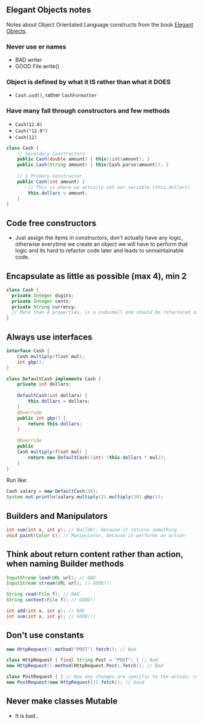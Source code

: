 ## Elegant Objects notes

Notes about Object Orientated Language constructs from the book [Elegant Objects](http://www.yegor256.com/elegant-objects.html).

### Never use er names

- BAD writer
- GOOD File.write()

### Object is defined by what it IS rather than what it DOES

- `Cash.usd()`, rather `CashFormatter`

### Have many fall through constructors and few methods

- `Cash(12.0)`
- `Cash("12.0")`
- `Cash(12)`

```java
class Cash {
    // Secondary Constructors
    public Cash(double amount) { this((int)amount); }
    public Cash(String amount) { this(Cash.parse(amount)); }
    
    // 1 Primary Constructor
    public Cash(int amount) { 
        // This is where we actually set our variable (this.dollars)
        this.dollars = amount;
    }
}
```

## Code free constructors

- Just assign the items in constructors, don't actually have any logic, otherwise everytime we create an object we will have to perform that logic and its hard to refactor code later and leads to unmaintainable code.

## Encapsulate as little as possible (max 4), min 2

```java
class Cash {
  private Integer digits;
  private Integer cents;
  private String currency;
  // More than 4 properties, is a codesmell and should be refactored into max 4 samller objects.
}
```

## Always use interfaces

```java
interface Cash {
    Cash multiply(float mul);
    int gbp();
}

class DefaultCash implements Cash {
    private int dollars;
    
    DefaultCash(int dollars) {
        this.dollars = dollars;
    }
    @Override
    public int gbp() {
    	return this.dollars;
    }
    
    @Override
	public
    Cash multiply(float mul) {
        return new DefaultCash((int) (this.dollars * mul));
    }
}
```

Run like:

```java
Cash salary = new DefaultCash(10);
System.out.println(salary.multiply(2).multiply(10).gbp());
```

## Builders and Manipulators

```java
int sum(int x, int y); // Builder, because it returns something
void paint(Color c); // Manipulator, because it performs an action
```

## Think about return content rather than action, when naming Builder methods

```java
InputStream load(URL url); // BAD
InputStream stream(URL url); // GOOD!!!
```

```java
String read(File f); // BAD
String content(File f); // GOOD!!
```

```java
int add(int x, int y); // BAD
int sum(int x, int y); // GOOD!!!
```

## Don't use constants

```java
new HttpRequest().method("POST").fetch(); // Bad

class HttpRequest { final String Post = "POST"; } // Bad
new HttpRequest().method(HttpRequest.Post).fetch(); // Bad

class PostRequest { } // Now any changes are specific to the action, rather than generic POST string.
new PostRequest(new HttpRequest()).fetch(); // Good
```

## Never make classes Mutable

- It is bad..
